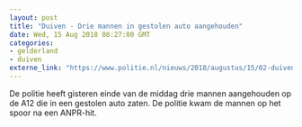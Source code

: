```yaml
---
layout: post
title: "Duiven - Drie mannen in gestolen auto aangehouden"
date: Wed, 15 Aug 2018 08:27:00 GMT
categories: 
- gelderland 
- duiven 
externe_link: "https://www.politie.nl/nieuws/2018/augustus/15/02-duiven-drie-verdachten-in-gestolen-auto-aangehouden-aan-na-anpr-hit.html"
---
```


De politie heeft gisteren einde van de middag drie mannen aangehouden op de A12 die in een gestolen auto zaten. De politie kwam de mannen op het spoor na een ANPR-hit.
